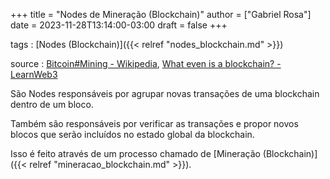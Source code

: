 +++
title = "Nodes de Mineração (Blockchain)"
author = ["Gabriel Rosa"]
date = 2023-11-28T13:14:00-03:00
draft = false
+++

tags
: [Nodes (Blockchain)]({{< relref "nodes_blockchain.md" >}})

source
: [Bitcoin#Mining - Wikipedia](https://en.wikipedia.org/wiki/Bitcoin#Mining), [What even is a blockchain? - LearnWeb3](https://learnweb3.io/lessons/what-even-is-a-blockchain/)

São Nodes responsáveis por agrupar novas transações de uma blockchain dentro de um bloco.

Também são responsáveis por verificar as transações e propor novos blocos que serão incluídos no estado global da blockchain.

Isso é feito através de um processo chamado de [Mineração (Blockchain)]({{< relref "mineracao_blockchain.md" >}}).
